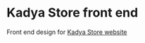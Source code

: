 # Kadya Store front end

Front end design for [Kadya Store website](https://github.com/harounach/kadyastore)
